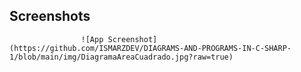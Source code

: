 ## Screenshots

                    ![App Screenshot](https://github.com/ISMARZDEV/DIAGRAMS-AND-PROGRAMS-IN-C-SHARP-1/blob/main/img/DiagramaAreaCuadrado.jpg?raw=true)
